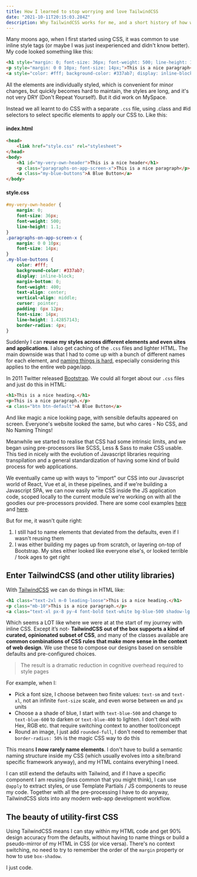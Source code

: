 ```yaml
---
title: How I learned to stop worrying and love TailwindCSS
date: "2021-10-11T20:15:03.284Z"
description: Why TailwindCSS works for me, and a short history of how we all ended up here
---
```


Many moons ago, when I first started using CSS, it was common to use inline style tags (or maybe I was just inexperienced and didn't know better). My code looked something like this:

```html
<h1 style="margin: 0; font-size: 36px; font-weight: 500; line-height: 1.1;">This is a nice header</h1>
<p style="margin: 0 0 10px; font-size: 14px;">This is a nice paragraph</p>
<a style="color: #fff; background-color: #337ab7; display: inline-block; margin-bottom: 0; font-weight: 400; text-align: center; vertical-align: middle; cursor: pointer;padding: 6px 12px; font-size: 14px; line-height: 1.42857143; border-radius: 4px;" href="#" role="button">A blue button</a>
```

All the elements are individually styled, which is convenient for minor changes, but quickly becomes hard to maintain, the styles are long, and it's not very DRY (Don't Repeat Yourself). But it did work on MySpace.

Instead we all learnt to do CSS with a separate `.css` file, using .class and #id selectors to select specific elements to apply our CSS to. Like this:

#### index.html
```html
<head>
    <link href="style.css" rel="stylesheet">    
</head>
<body>
    <h1 id="my-very-own-header">This is a nice header</h1>
    <p class="paragraphs-on-app-screen-x">This is a nice paragraph</p>
    <a class="my-blue-buttons">A Blue Button</a>
</body>
```
#### style.css
```css
#my-very-own-header {
    margin: 0;
    font-size: 36px;
    font-weight: 500;
    line-height: 1.1;
}
.paragraphs-on-app-screen-x {
    margin: 0 0 10px;
    font-size: 14px;
}
.my-blue-buttons {
    color: #fff;
    background-color: #337ab7;
    display: inline-block;
    margin-bottom: 0;
    font-weight: 400;
    text-align: center;
    vertical-align: middle;
    cursor: pointer;
    padding: 6px 12px;
    font-size: 14px;
    line-height: 1.42857143;
    border-radius: 4px;
}
```

Suddenly I can **reuse my styles across different elements and even sites and applications**. I also get caching of the `.css` files and lighter HTML. The main downside was that I had to come up with a bunch of different names for each element, and [naming things is hard](https://martinfowler.com/bliki/TwoHardThings.html), especially considering this applies to the entire web page/app.

In 2011 Twitter released [Bootstrap](https://getbootstrap.com/). We could all forget about our `.css` files and just do this in HTML:

```html
<h1>This is a nice heading.</h1>
<p>This is a nice paragraph.</p>
<a class="btn btn-default">A Blue Button</a>
```

And like magic a nice looking page, with sensible defaults appeared on screen. Everyone's website looked the same, but who cares - No CSS, and No Naming Things!

Meanwhile we started to realise that CSS had some intrinsic limits, and we began using pre-processors like SCSS, Less & Sass to make CSS usable. This tied in nicely with the evolution of Javascript libraries requiring transpilation and a general standardization of having some kind of build process for web applications. 

We eventually came up with ways to "import" our CSS into our Javascript world of React, Vue et al, in these pipelines, and if we're building a Javascript SPA, we can now easily write CSS inside the JS application code, scoped locally to the current module we're working on with all the goodies our pre-processors provided. There are some cool examples [here](https://cssinjs.org/) and [here](https://github.com/css-modules/css-modules).

But for me, it wasn't quite right:

1. I still had to name elements that deviated from the defaults, even if I wasn't reusing them
2. I was either building my pages up from scratch, or layering on-top of Bootstrap. My sites either looked like everyone else's, or looked terrible / took ages to get right

## Enter TailwindCSS (and other utility libraries)

With [TailwindCSS](https://tailwindcss.com/) we can do things in HTML like:

```html
<h1 class="text-2xl m-0 leading-loose">This is a nice heading.</h1>
<p class="mb-10">This is a nice paragraph.</p>
<a class="text-xl px-8 py-4 font-bold text-white bg-blue-500 shadow-lg rounded hover:underline">A Blue Button</a>
```

Which seems a LOT like where we were at at the start of my journey with inline CSS. Except it’s not- **TailwindCSS out of the box supports a kind of curated, opinionated subset of CSS**, and many of the classes available are **common combinations of CSS rules that make more sense in the context of web design**. We use these to compose our designs based on sensible defaults and pre-configured choices.

> The result is a dramatic reduction in cognitive overhead required to style pages

For example, when I:

- Pick a font size, I choose between two finite values: `text-sm` and `text-xl`, not an infinite `font-size` scale, and even worse between `em` and `px` units
- Choose a a shade of blue, I start with `text-blue-500` and change to `text-blue-600` to darken or `text-blue-400` to lighten. I don't deal with Hex, RGB etc. that require switching context to another tool/concept
- Round an image, I just add `rounded-full`,  I don't need to remember that `border-radius: 50%` is the magic CSS way to do this

This means **I now rarely name elements**. I don't have to build a semantic naming structure inside my CSS (which usually evolves into a site/brand specific framework anyway), and my HTML contains everything I need.

I can still extend the defaults with Tailwind, and if I have a specific component I am reusing (less common that you might think), I can use `@apply` to extract styles, or use Template Partials / JS components to reuse my code. Together with all the pre-processing I have to do anyway, TailwindCSS slots into any modern web-app development workflow.

## The beauty of utility-first CSS

Using TailwindCSS means I can stay within my HTML code and get 90% design accuracy from the defaults, without having to name things or build a pseudo-mirror of my HTML in CSS (or vice versa). There's no context switching, no need to try to remember the order of the `margin` property or how to use `box-shadow`.

I just code.